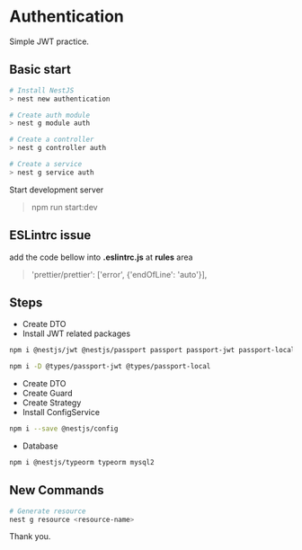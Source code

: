 # Authentication

Simple JWT practice.

## Basic start

```bash
# Install NestJS
> nest new authentication

# Create auth module
> nest g module auth

# Create a controller
> nest g controller auth

# Create a service
> nest g service auth

```

Start development server

> npm run start:dev

## ESLintrc issue

add the code bellow into **.eslintrc.js** at **rules** area

> 'prettier/prettier': ['error', {'endOfLine': 'auto'}],

## Steps

- Create DTO
- Install JWT related packages

```bash
npm i @nestjs/jwt @nestjs/passport passport passport-jwt passport-local

npm i -D @types/passport-jwt @types/passport-local
```

- Create DTO
- Create Guard
- Create Strategy
- Install ConfigService

```bash
npm i --save @nestjs/config
```

- Database

```bash
npm i @nestjs/typeorm typeorm mysql2
```

## New Commands

```bash
# Generate resource
nest g resource <resource-name>
```

Thank you.
